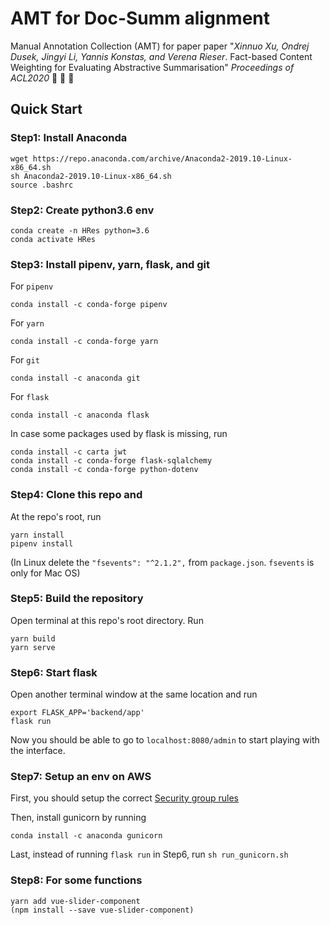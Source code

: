 # AMT for Doc-Summ alignment
Manual Annotation Collection (AMT) for paper paper "*Xinnuo Xu, Ondrej Dusek, Jingyi Li, Yannis Konstas, and Verena Rieser*. Fact-based Content Weighting for Evaluating Abstractive Summarisation" *Proceedings of ACL2020* :tada: :tada: :tada:

## Quick Start

### Step1: Install Anaconda
```
wget https://repo.anaconda.com/archive/Anaconda2-2019.10-Linux-x86_64.sh
sh Anaconda2-2019.10-Linux-x86_64.sh
source .bashrc 
```
### Step2: Create python3.6 env

```
conda create -n HRes python=3.6
conda activate HRes
```
### Step3: Install pipenv, yarn, flask, and git

For `pipenv`
```
conda install -c conda-forge pipenv
```

For `yarn`
```
conda install -c conda-forge yarn 
```

For `git`
```
conda install -c anaconda git
```

For `flask`
```
conda install -c anaconda flask
```

In case some packages used by flask is missing, run

```
conda install -c carta jwt
conda install -c conda-forge flask-sqlalchemy
conda install -c conda-forge python-dotenv
```

### Step4: Clone this repo and
At the repo's root, run 
```
yarn install
pipenv install
```
(In Linux delete the `"fsevents": "^2.1.2",` from `package.json`. `fsevents` is only for Mac OS)

### Step5: Build the repository
Open terminal at this repo's root directory. Run
```
yarn build
yarn serve
```

### Step6: Start flask
Open another terminal window at the same location and run 
```
export FLASK_APP='backend/app'
flask run
```

Now you should be able to go to `localhost:8080/admin` to start playing with the interface.

### Step7: Setup an env on AWS

First, you should setup the correct [Security group rules](https://aws.amazon.com/premiumsupport/knowledge-center/connect-http-https-ec2/)

Then, install gunicorn by running
```
conda install -c anaconda gunicorn
```

Last, instead of running `flask run` in Step6, run `sh run_gunicorn.sh`

### Step8: For some functions
```
yarn add vue-slider-component
(npm install --save vue-slider-component)
```
